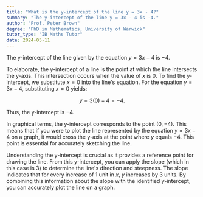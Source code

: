 ```yaml
---
title: "What is the y-intercept of the line y = 3x - 4?"
summary: "The y-intercept of the line y = 3x - 4 is -4."
author: "Prof. Peter Brown"
degree: "PhD in Mathematics, University of Warwick"
tutor_type: "IB Maths Tutor"
date: 2024-05-11
---
```


The y-intercept of the line given by the equation $y = 3x - 4$ is $-4$.

To elaborate, the y-intercept of a line is the point at which the line intersects the y-axis. This intersection occurs when the value of $x$ is $0$. To find the y-intercept, we substitute $x = 0$ into the line's equation. For the equation $y = 3x - 4$, substituting $x = 0$ yields:

$$
y = 3(0) - 4 = -4.
$$

Thus, the y-intercept is $-4$.

In graphical terms, the y-intercept corresponds to the point $(0, -4)$. This means that if you were to plot the line represented by the equation $y = 3x - 4$ on a graph, it would cross the y-axis at the point where $y$ equals $-4$. This point is essential for accurately sketching the line.

Understanding the y-intercept is crucial as it provides a reference point for drawing the line. From this y-intercept, you can apply the slope (which in this case is $3$) to determine the line's direction and steepness. The slope indicates that for every increase of $1$ unit in $x$, $y$ increases by $3$ units. By combining this information about the slope with the identified y-intercept, you can accurately plot the line on a graph.
    